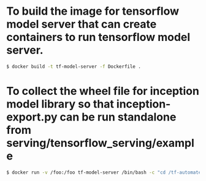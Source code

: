 # To build the image for tensorflow model server that can create containers to run tensorflow model server.
```bash
$ docker build -t tf-model-server -f Dockerfile .
```

# To collect the wheel file for inception model library so that inception-export.py can be run standalone from serving/tensorflow_serving/example
```bash
$ docker run -v /foo:/foo tf-model-server /bin/bash -c "cd /tf-automated-serving/inception && bazel-bin/inception/build-pip-package /foo"
```
